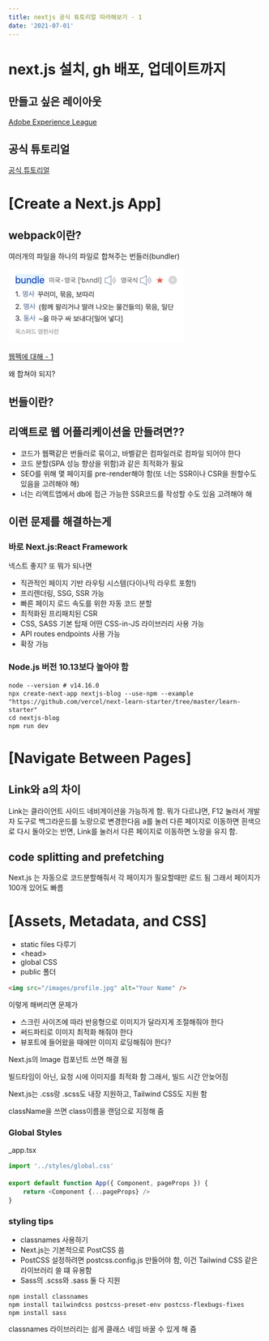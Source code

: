 ```yaml
---
title: nextjs 공식 튜토리얼 따라해보기 - 1
date: '2021-07-01'
---
```

# next.js 설치, gh 배포, 업데이트까지

## 만들고 싶은 레이아웃

[Adobe Experience League](https://experienceleague.adobe.com/docs/target/using/experiences/vec/visual-experience-composer.html?lang=ko)

## 공식 튜토리얼

[공식 튜토리얼](https://nextjs.org/learn/basics/create-nextjs-app)

# [Create a Next.js App]

## webpack이란?

여러개의 파일을 하나의 파일로 합쳐주는 번들러(bundler)

![](.nextjs-blog-1_images/722c1b4e.png)

[웹펙에 대해 - 1](todo)  


왜 합쳐야 되지?

## 번들이란?

## 리액트로 웹 어플리케이션을 만들려면??

- 코드가 웹팩같은 번들러로 묶이고, 바벨같은 컴파일러로 컴파일 되어야 한다
- 코드 분할(SPA 성능 향상을 위함)과 같은 최적화가 필요
- SEO를 위해 몇 페이지를 pre-render해야 함(또 너는 SSR이나 CSR을 원할수도 있음을 고려해야 해)
- 너는 리액트앱에서 db에 접근 가능한 SSR코드를 작성할 수도 있음 고려해야 해

## 이런 문제를 해결하는게

### 바로 Next.js:React Framework

넥스트 좋지? 또 뭐가 되나면

- 직관적인 페이지 기반 라우팅 시스템(다이나믹 라우트 포함!)
- 프리렌더링, SSG, SSR 가능
- 빠른 페이지 로드 속도를 위한 자동 코드 분할
- 최적화된 프리패치된 CSR
- CSS, SASS 기본 탑재 어떤 CSS-in-JS 라이브러리 사용 가능
- API routes endpoints 사용 가능
- 확장 가능

### Node.js 버전 10.13보다 높아야 함

```shell
node --version # v14.16.0
npx create-next-app nextjs-blog --use-npm --example "https://github.com/vercel/next-learn-starter/tree/master/learn-starter"
cd nextjs-blog
npm run dev
```

# [Navigate Between Pages]

## Link와 a의 차이

Link는 클라이언트 사이드 네비게이션을 가능하게 함. 뭐가 다르냐면, F12 눌러서 개발자 도구로 백그라운드를 노랑으로 변경한다음
a를 눌러 다른 페이지로 이동하면 흰색으로 다시 돌아오는 반면,
Link를 눌러서 다른 페이지로 이동하면 노랑을 유지 함.

## code splitting and prefetching

Next.js 는 자동으로 코드분할해줘서 각 페이지가 필요할때만 로드 됨
그래서 페이지가 100개 있어도 빠름

# [Assets, Metadata, and CSS]

- static files 다루기
- \<head>
- global CSS
- public 폴더

```html
<img src="/images/profile.jpg" alt="Your Name" />
```

이렇게 해버리면 문제가

- 스크린 사이즈에 따라 반응형으로 이미지가 달라지게 조절해줘야 한다
- 써드파티로 이미지 최적화 해줘야 한다
- 뷰포트에 들어왔을 때에만 이미지 로딩해줘야 한다?

Next.js의 Image 컴포넌트 쓰면 해결 됨

빌드타임이 아닌, 요청 시에 이미지를 최적화 함 그래서, 빌드 시간 안늦어짐

Next.js는 .css랑 .scss도 내장 지원하고, Tailwind CSS도 지원 함

className을 쓰면 class이름을 랜덤으로 지정해 줌

### Global Styles

_app.tsx

```javascript
import '../styles/global.css'

export default function App({ Component, pageProps }) {
    return <Component {...pageProps} />
}
```

### styling tips

- classnames 사용하기
- Next.js는 기본적으로 PostCSS 씀
- PostCSS 설정하려면 postcss.config.js 만들어야 함, 이건 Tailwind CSS 같은 라이브러리 쓸 떄 유용함
- Sass의 .scss와 .sass 둘 다 지원

```shell
npm install classnames
npm install tailwindcss postcss-preset-env postcss-flexbugs-fixes
npm install sass
```

classnames 라이브러리는 쉽게 클래스 네임 바꿀 수 있게 해 줌
